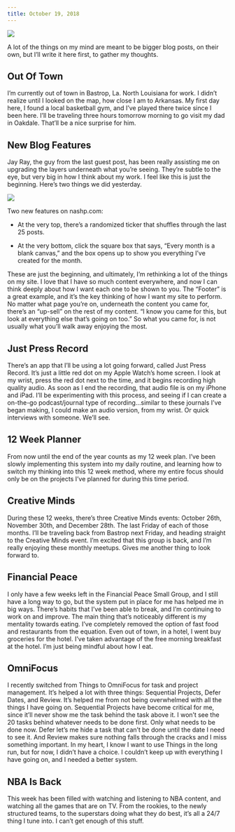 ```yaml
---
title: October 19, 2018
---
```


![][image-1]

A lot of the things on my mind are meant to be bigger blog posts, on their own, but I’ll write it here first, to gather my thoughts.

## Out Of Town

I’m currently out of town in Bastrop, La. North Louisiana for work. I didn’t realize until I looked on the map, how close I am to Arkansas. My first day here, I found a local basketball gym, and I’ve played there twice since I been here. I’ll be traveling three hours tomorrow morning to go visit my dad in Oakdale. That’ll be a nice surprise for him.

## New Blog Features

Jay Ray, the guy from the last guest post, has been really assisting me on upgrading the layers underneath what you’re seeing. They’re subtle to the eye, but very big in how I think about my work. I feel like this is just the beginning. Here’s two things we did yesterday.

![][image-2]

Two new features on nashp.com:

- At the very top, there’s a randomized ticker that shuffles through the last 25 posts.

- At the very bottom, click the square box that says, “Every month is a blank canvas,” and the box opens up to show you everything I’ve created for the month.

These are just the beginning, and ultimately, I’m rethinking a lot of the things on my site. I love that I have so much content everywhere, and now I can think deeply about how I want each one to be shown to you. The “Footer” is a great example, and it’s the key thinking of how I want my site to perform. No matter what page you’re on, underneath the content you came for, there’s an “up-sell” on the rest of my content. “I know you came for this, but look at everything else that’s going on too.” So what you came for, is not usually what you’ll walk away enjoying the most.

## Just Press Record

There’s an app that I’ll be using a lot going forward, called Just Press Record. It’s just a little red dot on my Apple Watch’s home screen. I look at my wrist, press the red dot next to the time, and it begins recording high quality audio. As soon as I end the recording, that audio file is on my iPhone and iPad. I’ll be experimenting with this process, and seeing if I can create a on-the-go podcast/journal type of recording...similar to these journals I’ve began making, I could make an audio version, from my wrist. Or quick interviews with someone. We’ll see.

## 12 Week Planner

From now until the end of the year counts as my 12 week plan. I’ve been slowly implementing this system into my daily routine, and learning how to switch my thinking into this 12 week method, where my entire focus should only be on the projects I’ve planned for during this time period.

## Creative Minds

During these 12 weeks, there’s three Creative Minds events: October 26th, November 30th, and December 28th. The last Friday of each of those months. I’ll be traveling back from Bastrop next Friday, and heading straight to the Creative Minds event. I’m excited that this group is back, and I’m really enjoying these monthly meetups. Gives me another thing to look forward to.

## Financial Peace

I only have a few weeks left in the Financial Peace Small Group, and I still have a long way to go, but the system put in place for me has helped me in big ways. There’s habits that I’ve been able to break, and I’m continuing to work on and improve. The main thing that’s noticeably different is my mentality towards eating. I’ve completely removed the option of fast food and restaurants from the equation. Even out of town, in a hotel, I went buy groceries for the hotel. I’ve taken advantage of the free morning breakfast at the hotel. I’m just being mindful about how I eat.

## OmniFocus

I recently switched from Things to OmniFocus for task and project management. It’s helped a lot with three things: Sequential Projects, Defer Dates, and Review. It’s helped me from not being overwhelmed with all the things I have going on. Sequential Projects have become critical for me, since it’ll never show me the task behind the task above it. I won’t see the 20 tasks behind whatever needs to be done first. Only what needs to be done now. Defer let’s me hide a task that can’t be done until the date I need to see it. And Review makes sure nothing falls through the cracks and I miss something important. In my heart, I know I want to use Things in the long run, but for now, I didn’t have a choice. I couldn’t keep up with everything I have going on, and I needed a better system.

## NBA Is Back

This week has been filled with watching and listening to NBA content, and watching all the games that are on TV. From the rookies, to the newly structured teams, to the superstars doing what they do best, it’s all a 24/7 thing I tune into. I can’t get enough of this stuff.

[image-1]:	https://i.imgur.com/Yo21x8F.jpg
[image-2]:	https://i.imgur.com/C5lzPax.jpg
